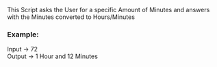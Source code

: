 This Script asks the User for a specific Amount of Minutes and answers with the Minutes converted to Hours/Minutes

### Example:
 
Input -> 72  
Output -> 1 Hour and 12 Minutes
